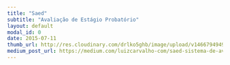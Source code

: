 ```yaml
---
title: "Saed"
subtitle: "Avaliação de Estágio Probatório"
layout: default
modal_id: 0
date: 2015-07-11
thumb_url: http://res.cloudinary.com/drlko5ghb/image/upload/v1466794949/l28ojt94sruqetxejo7w.webp
medium_post_url: https://medium.com/luizcarvalho-com/saed-sistema-de-avalia%C3%A7%C3%A3o-especial-de-desempenho-2f84f5d67eb1
---
```

